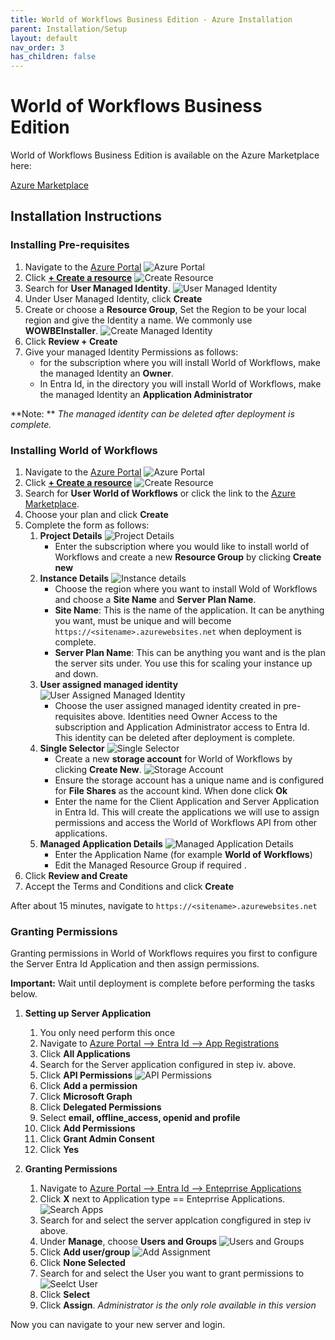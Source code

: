 ```yaml
---
title: World of Workflows Business Edition - Azure Installation
parent: Installation/Setup
layout: default
nav_order: 3
has_children: false
---
```


# World of Workflows Business Edition

World of Workflows Business Edition is available on the Azure Marketplace here:

[Azure Marketplace](https://azuremarketplace.microsoft.com/en-us/marketplace/apps/worldofworkflows.wowbe?tab=Overview)

## Installation Instructions

### Installing Pre-requisites

1. Navigate to the [Azure Portal](https://portal.azure.com/#home)
   ![Azure Portal](image-7.png)
2. Click **[+ Create a resource](https://portal.azure.com/#create/hub)**
   ![Create Resource](image-8.png)
3. Search for **User Managed Identity**.
   ![User Managed Identity](image-9.png)
4. Under User Managed Identity, click **Create**
5. Create or choose a **Resource Group**, Set the Region to be your local region and give the Identity a name. We commonly use **WOWBEInstaller**.
   ![Create Managed Identity](image-10.png)
6. Click **Review + Create**
7. Give your managed Identity Permissions as follows:
   - for the subscription where you will install World of Workflows, make the managed Identity an **Owner**.
   - In Entra Id, in the directory you will install World of Workflows, make the managed Identity an **Application Administrator**

**Note: ** *The managed identity can be deleted after deployment is complete.*

### Installing World of Workflows

1. Navigate to the [Azure Portal](https://portal.azure.com/#home)
   ![Azure Portal](image-7.png)
2. Click **[+ Create a resource](https://portal.azure.com/#create/hub)**
   ![Create Resource](image-8.png)
3. Search for **User World of Workflows** or click the link to the [Azure Marketplace](https://azuremarketplace.microsoft.com/en-us/marketplace/apps/worldofworkflows.wowbe?tab=Overview).
4. Choose your plan and click **Create**
5. Complete the form as follows:
   1. **Project Details**
   ![Project Details](image-11.png)
      - Enter the subscription where you would like to install world of Workflows and create a new **Resource Group** by clicking **Create new**
   2. **Instance Details**
   ![Instance details](image-12.png)
       - Choose the region where you want to install Wold of Workflows and choose a **Site Name** and **Server Plan Name**.
       - **Site Name**: This is the name of the application. It can be anything you want, must be unique and will become ```https://<sitename>.azurewebsites.net``` when deployment is complete.
       - **Server Plan Name**: This can be anything you want and is the plan the server sits under. You use this for scaling your instance up and down.
   3. **User assigned managed identity**
   ![User Assigned Managed Identity](image-13.png)
       - Choose the user assigned managed identity created in pre-requisites above. Identities need Owner Access to the subscription and Application Administrator access to Entra Id. This identity can be deleted after deployment is complete.
   4. **Single Selector**
   ![Single Selector](image-14.png)
       - Create a new **storage account** for World of Workflows by clicking **Create New**.
       ![Storage Account](image-15.png)
       - Ensure the storage account has a unique name and is configured for **File Shares** as the account kind. When done click **Ok**
       - Enter the name for the Client Application and Server Application in Entra Id. This will create the applications we will use to assign permissions and access the World of Workflows API from other applications.
   5. **Managed Application Details**
   ![Managed Application Details](image-16.png)
       - Enter the Application Name (for example **World of Workflows**)
       - Edit the Managed Resource Group if required .
6. Click **Review and Create**
7. Accept the Terms and Conditions and click **Create**

After about 15 minutes, navigate to ```https://<sitename>.azurewebsites.net```

### Granting Permissions
Granting permissions in World of Workflows requires you first to configure the Server Entra Id Application and then assign permissions.

**Important:** Wait until deployment is complete before performing the tasks below.

1. **Setting up Server Application**
   1. You only need perform this once
   2. Navigate to [Azure Portal --> Entra Id --> App Registrations](https://portal.azure.com/#view/Microsoft_AAD_IAM/ActiveDirectoryMenuBlade/~/RegisteredApps)
   3. Click **All Applications**
   4. Search for the Server application configured in step iv. above.
   5. Click **API Permissions**
   ![API Permissions](image-17.png)
   6. Click **Add a permission**
   7. Click **Microsoft Graph**
   8. Click **Delegated Permissions**
   9. Select **email, offline_access, openid and profile**
   10. Click **Add Permissions**
   11. Click **Grant Admin Consent**
   12. Click **Yes**
   

2. **Granting Permissions**
   1. Navigate to [Azure Portal --> Entra Id --> Enteprrise Applications](https://portal.azure.com/#view/Microsoft_AAD_IAM/StartboardApplicationsMenuBlade/~/AppAppsPreview/menuId~/null) 
   2. Click **X** next to Application type == Enteprrise Applications.
   ![Search Apps](image-18.png)
   3. Search for and select the server applcation congfigured in step iv above.
   4. Under **Manage**, choose **Users and Groups**
   ![Users and Groups](image-19.png)
   5. Click **Add user/group**
   ![Add Assignment](image-20.png)
   6. Click **None Selected**
   7. Search for and select the User you want to grant permissions to
   ![Seelct User](image-21.png)
   8. Click **Select**
   9. Click **Assign**. *Administrator is the only role available in this version*

Now you can navigate to your new server and login.

